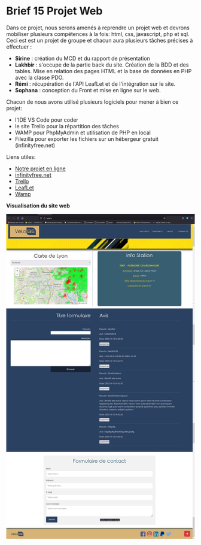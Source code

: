 # Brief 15 Projet Web

Dans ce projet, nous serons amenés à reprendre un projet web et devrons mobiliser plusieurs compétences à la fois: html, css, javascript, php et sql. Ceci est est un projet de groupe et chacun aura plusieurs tâches précises à effectuer :  
- __Sirine__ : création du MCD et du rapport de présentation
- __Lakhbir__ : s'occupe de la partie back du site. Création de la BDD et des tables. Mise en relation des pages HTML et la base de données en PHP avec la classe PDO.
- __Rémi__ : récupération de l'API LeafLet et de l'intégration sur le site.
- __Sophana__ : conception du Front et mise en ligne sur le web.

Chacun de nous avons utilisé plusieurs logiciels pour mener à bien ce projet:
- l'IDE VS Code pour coder
- le site Trello pour la répartition des tâches
- WAMP pour PhpMyAdmin et utilisation de PHP en local
- Filezilla pour exporter les fichiers sur un hébergeur gratuit (infinityfree.net)

Liens utiles:
- [Notre projet en ligne](http://brief-15.rf.gd/)
- [infinityfree.net](https://www.infinityfree.net/)
- [Trello](https://trello.com)
- [LeafLet](https://leafletjs.com/)
- [Wamp](https://www.wampserver.com/)

__Visualisation du site web__

![](https://github.com/Sophana63/brief_15_projet-web/blob/master/images/rendu_site.jpg)
